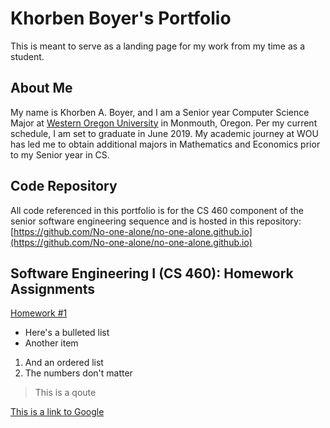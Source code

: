 # Khorben Boyer's Portfolio

This is meant to serve as a landing page for my work from my time as a student.

## About Me

My name is Khorben A. Boyer, and I am a Senior year Computer Science Major at [Western Oregon University](https://www.wou.edu/) in Monmouth, Oregon. Per my current schedule, I am set to graduate in June 2019. My academic journey at WOU has led me to obtain additional majors in Mathematics and Economics prior to my Senior year in CS.

## Code Repository
All code referenced in this portfolio is for the CS 460 component of
the senior software engineering sequence and is hosted in this repository:
[https://github.com/No-one-alone/no-one-alone.github.io](https://github.com/No-one-alone/no-one-alone.github.io)

## Software Engineering I (CS 460): Homework Assignments
[Homework #1](Homework_1/blog.md)

* Here's a bulleted list
* Another item

1. And an ordered list
1. The numbers don't matter

> This is a qoute

[This is a link to Google](https://google.com)
